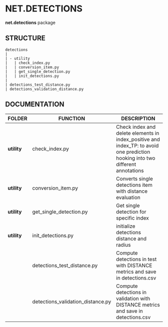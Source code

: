 # NET.DETECTIONS
**net.detections** package

## STRUCTURE

    detections
    |
    | - utility
    |   | check_index.py
    |   | conversion_item.py
    |   | get_single_detection.py
    |   | init_detections.py
    |
    | detections_test_distance.py
    | detections_validation_distance.py

## DOCUMENTATION

| FOLDER      | FUNCTION                            | DESCRIPTION                                                                                                                    |
|-------------|-------------------------------------|--------------------------------------------------------------------------------------------------------------------------------|
| **utility** | check_index.py                      | Check index and delete elements in index_positive and index_TP: to avoid one prediction hooking into two different annotations |
| **utility** | conversion_item.py                  | Converts single detections item with distance evaluation                                                                       |
| **utility** | get_single_detection.py             | Get single detection for specific index                                                                                        |
| **utility** | init_detections.py                  | initialize detections distance and radius                                                                                      |
|             | detections_test_distance.py         | Compute detections in test with DISTANCE metrics and save in detections.csv                                                    |
|             | detections_validation_distance.py   | Compute detections in validation with DISTANCE metrics and save in detections.csv                                              |
